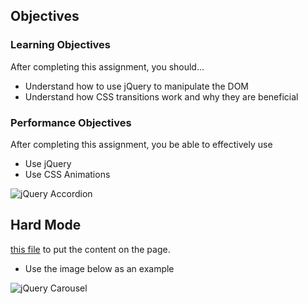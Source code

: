 ## Objectives

### Learning Objectives

After completing this assignment, you should…

* Understand how to use jQuery to manipulate the DOM
* Understand how CSS transitions work and why they are beneficial


### Performance Objectives

After completing this assignment, you be able to effectively use

* Use jQuery
* Use CSS Animations


![jQuery Accordion](https://raw.githubusercontent.com/tiy-lv-frontend-2015-10/Assignment-10/master/assets/accordian.gif "jQuery Accordion")



## Hard Mode
 [this file](https://github.com/Rylee9951/carousel.js/blob/master/carousel.js) to put the content on the page.
* Use the image below as an example

![jQuery Carousel](https://github.com/tiy-lv-frontend-2015-10/Assignment-10/raw/master/assets/carousel.gif "jQuery Carousel")
